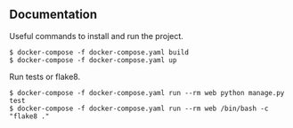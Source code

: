 ## Documentation

Useful commands to install and run the project.
```
$ docker-compose -f docker-compose.yaml build
$ docker-compose -f docker-compose.yaml up
```

Run tests or flake8.
```
$ docker-compose -f docker-compose.yaml run --rm web python manage.py test
$ docker-compose -f docker-compose.yaml run --rm web /bin/bash -c "flake8 ."
```

